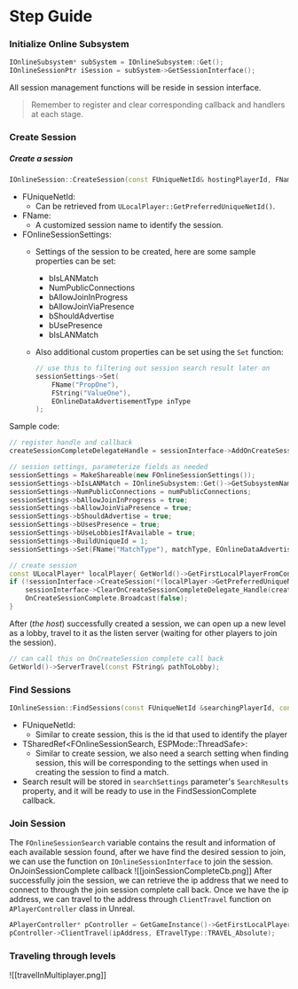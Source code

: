
# Step Guide
### Initialize Online Subsystem
```cpp
IOnlineSubsystem* subSystem = IOnlineSubsystem::Get();
IOnlineSessionPtr iSession = subSystem->GetSessionInterface();
```
All session management functions will be reside in session interface.

> Remember to register and clear corresponding callback and handlers at each stage.

### Create Session
##### Create a session
```cpp
IOnlineSession::CreateSession(const FUniqueNetId& hostingPlayerId, FName sessionName, const FOnlineSessionSettings& sessionSettings);
```
- FUniqueNetId:
	- Can be retrieved from `ULocalPlayer::GetPreferredUniqueNetId()`.
- FName:
	- A customized session name to identify the session.
- FOnlineSessionSettings:
	- Settings of the session to be created, here are some sample properties can be set:
		- bIsLANMatch
		- NumPublicConnections
		- bAllowJoinInProgress
		- bAllowJoinViaPresence
		- bShouldAdvertise
		- bUsePresence
		- bIsLANMatch
 
	- Also additional custom properties can be set using the `Set` function:
		```cpp
		// use this to filtering out session search result later on
		sessionSettings->Set(
			FName("PropOne"),
			FString("ValueOne"),
			EOnlineDataAdvertisementType inType
		);
		```


Sample code:
```cpp
// register handle and callback
createSessionCompleteDelegateHandle = sessionInterface->AddOnCreateSessionCompleteDelegate_Handle(createSessionCompleteDelegate);

// session settings, parameterize fields as needed
sessionSettings = MakeShareable(new FOnlineSessionSettings());
sessionSettings->bIsLANMatch = IOnlineSubsystem::Get()->GetSubsystemName() == "NULL";
sessionSettings->NumPublicConnections = numPublicConnections;
sessionSettings->bAllowJoinInProgress = true;
sessionSettings->bAllowJoinViaPresence = true;
sessionSettings->bShouldAdvertise = true;
sessionSettings->bUsesPresence = true;
sessionSettings->bUseLobbiesIfAvailable = true;
sessionSettings->BuildUniqueId = 1;
sessionSettings->Set(FName("MatchType"), matchType, EOnlineDataAdvertisementType::ViaOnlineServiceAndPing);

// create session
const ULocalPlayer* localPlayer{ GetWorld()->GetFirstLocalPlayerFromController() };
if (!sessionInterface->CreateSession(*(localPlayer->GetPreferredUniqueNetId()), NAME_GameSession, *sessionSettings)) {
	sessionInterface->ClearOnCreateSessionCompleteDelegate_Handle(createSessionCompleteDelegateHandle);
	OnCreateSessionComplete.Broadcast(false);
}

```

After (*the host*) successfully created a session, we can open up a new level as a lobby, travel to it as the listen server (waiting for other players to join the session).
```cpp
// can call this on OnCreateSession complete call back
GetWorld()->ServerTravel(const FString& pathToLobby);
```

### Find Sessions
```cpp
IOnlineSession::FindSessions(const FUniqueNetId &searchingPlayerId, const TSharedRef<FOnlineSessionSearch, ESPMode::ThreadSafe> &searchSettings);
```
- FUniqueNetId:
	- Similar to create session, this is the id that used to identify the player
- TSharedRef<FOnlineSessionSearch, ESPMode::ThreadSafe>:
	- Similar to create session, we also need a search setting when finding session, this will be corresponding to the settings when used in creating the session to find a match.
- Search result will be stored in `searchSettings` parameter's `SearchResults` property, and it will be ready to use in the FindSessionComplete callback.

### Join Session
The `FOnlineSessionSearch` variable contains the result and information of each available session found, after we have find the desired session to join, we can use the function on `IOnlineSessionInterface` to join the session.
OnJoinSessionComplete callback
![[joinSessionCompleteCb.png]]
After successfully join the session, we can retrieve the ip address that we need to connect to through the join session complete call back.
Once we have the ip address, we can travel to the address through `ClientTravel` function on `APlayerController` class in Unreal.
```cpp
APlayerController* pController = GetGameInstance()->GetFirstLocalPlayerController();
pController->ClientTravel(ipAddress, ETravelType::TRAVEL_Absolute);
```


### Traveling through levels
![[travelInMultiplayer.png]]